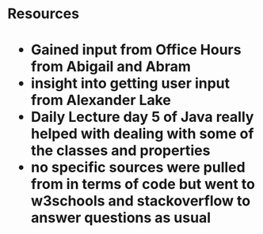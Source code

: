 <h1>Resources<h1>
  <ul>
    <li>Gained input from Office Hours from Abigail and Abram</li>
    <li>insight into getting user input from Alexander Lake</li>
<li>Daily Lecture day 5 of Java really helped with dealing with some of the classes and properties</li>
<li>no specific sources were pulled from in terms of code but went to w3schools and stackoverflow to answer questions as usual</li>
  </ul>
